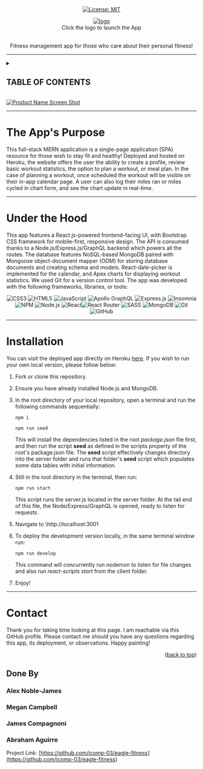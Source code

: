<div  id="top"><div>
	
<!-- PROJECT SHIELDS -->
<div align="center">

[![License: MIT](https://img.shields.io/badge/License-MIT-yellow.svg)](https://opensource.org/licenses/MIT)

</div>

<!-- PROJECT LOGO -->
<div align="center">
<a href="https://jlcomp-03-eagle-fitness.herokuapp.com/" target="_blank">
	<img src="./client/public/images/logo-full.png"  alt="logo">
</a>
<br>Click the logo to launch the App<br>
<br />
<p align="center">Fitness management app for those who care about their personal fitness! 
<br />

</a>
</div>

----------
<!-- TABLE OF CONTENTS -->
<details>
<summary>
	<h2>TABLE OF CONTENTS</h2>
</summary>
<ul>
  <li><h3><a href="#TheApp's Purpose">The App's Purpose</a></h3></li>
  <li><h3><a href="#Under the Hood">Under The Hood</a></h3></li>
  <li><h3><a href="#Installation">Installation</a></h3></li>
  <li><h3><a href="#Contact">Contact</a></h3></li>
</ul>
</details>

[![Product Name Screen Shot][product-screenshot1]](./public/assets/images/11-express-homework-demo-01.png)
	
----------
<!-- ABOUT THE PROJECT -->
# The App's Purpose
This full-stack MERN application is a single-page application (SPA) resource for those wish to stay fit and healthy! Deployed and hosted on Heroku, the website offers the user the ability to create a profile, review basic workout statistics, the option to plan a workout, or meal plan. In the case of planning a workout, once scheduled the workout will be visible on their in-app calendar page. A user can also log their miles ran or miles cycled in chart form, and see the chart update in real-time.

----------
# Under the Hood
This app features a React.js-powered frontend-facing UI, with Bootstrap CSS framework for mobile-first, responsive design. The API is consumed thanks to a Node.js\/Express.js\/GraphQL backend which powers all the routes. The database features NoSQL-based MongoDB paired with Mongoose object-document mapper (ODM) for storing database documents and creating schema and models. React-date-picker is implemented for the calendar, and Apex charts for displaying workout statistics. We used Git for a version control tool. The app was developed with the following frameworks, libraries, or tools:

<div align="center">
	
![CSS3](https://img.shields.io/badge/css3-%231572B6.svg?logo=css3&logoColor=white&style=for-the-badge) ![HTML5](https://img.shields.io/badge/html5-%23E34F26.svg?logo=html5&logoColor=white&style=for-the-badge) ![JavaScript](https://img.shields.io/badge/javascript-%23323330.svg?logo=javascript&logoColor=%23F7DF1E&style=for-the-badge) ![Apollo GraphQL](https://img.shields.io/badge/-ApolloGraphQL-311C87?logo=apollo-graphql&style=for-the-badge) ![Express.js](https://img.shields.io/badge/express.js-%23404d59.svg?logo=express&logoColor=%2361DAFB&style=for-the-badge) 
![Insomnia](https://img.shields.io/badge/Insomnia-black?logo=insomnia&logoColor=5849BE&style=for-the-badge)![NPM  ](https://img.shields.io/badge/NPM-%23000000.svg?logo=npm&logoColor=white&style=for-the-badge) ![Node.js  ](https://img.shields.io/badge/node.js-6DA55F?logo=node.js&logoColor=white&style=for-the-badge) ![React](https://img.shields.io/badge/react-%2320232a.svg?logo=react&logoColor=%2361DAFB&style=for-the-badge)![React Router](https://img.shields.io/badge/React_Router-CA4245?logo=react-router&logoColor=white&style=for-the-badge) ![SASS](https://img.shields.io/badge/SASS-hotpink.svg?logo=SASS&logoColor=white&style=for-the-badge) ![MongoDB](https://img.shields.io/badge/MongoDB-%234ea94b.svg?logo=mongodb&logoColor=white&style=for-the-badge) 
![Git](https://img.shields.io/badge/git-%23F05033.svg?logo=git&logoColor=white&style=for-the-badge)  ![GitHub](https://img.shields.io/badge/github-%23121011.svg?logo=github&logoColor=white&style=for-the-badge)
	
</div>

----------
# Installation

You can visit the deployed app directly on Heroku [here](https://jlcomp-03-eagle-fitness.herokuapp.com/). 
If you wish to run your own local version, please follow below:

 1. Fork or clone this repository.
 2. Ensure you have already installed Node.js and MongoDB.
 3. In the root directory of your local repository, open a terminal and run the following commands sequentially:
	
	```
	npm i
	```
	
	```
	npm run seed
	```
	
	This will install the dependencies listed in the root *package.json* file first, and then run the script **seed** as defined in the scripts property of the root's package.json file. The **seed** script effectively changes directory into the server folder and runs that folder's **seed** script which populates some data tables with initial information.
 4. Still in the root directory in the terminal, then run:
	
	```
	npm run start
	```
	
	This script runs the server.js located in the server folder. At the tail end of this file, the Node/Express/GraphQL is opened, ready to listen for requests.
	
 5. Navigate to \http://localhost:3001
 6. To deploy the development version locally, in the same terminal window run:
	
	```
	npm run develop
	```
	
	This command will concurrently run nodemon to listen for file changes and also run *react-scripts start* from the client folder.
 7. Enjoy!

----------
<!-- CONTACT -->
# Contact
Thank you for taking time looking at this page.
I am reachable via this GitHub profile. Please contact me should you have any questions regarding this app, its deployment, or observations.
Happy painting! <p  align="right">(<a  href="#top">back to top</a>)</p>

## Done By
 
### Alex Noble-James
### Megan Campbell
### James Compagnoni
### Abraham Aguirre  


Project Link: [https://github.com/jcomp-03/eagle-fitness](https://github.com/jcomp-03/eagle-fitness)

<!-- MARKDOWN LINKS & IMAGES -->
[product-screenshot1]: ./client/public/images/screenshot_1.png



